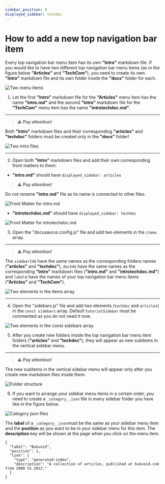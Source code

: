 ```yaml
---
sidebar_position: 0
displayed_sidebar: techdoc
---
```


# How to add a new top navigation bar item

Every top navigation bar menu item has its own **"Intro"** markdown file. If you would like to have two different top navigation bar menu items (as in the figure below **"Articles"** and **"TechCom"**), you need to create its own **"Intro"** markdown file and its own folder inside the **"docs"** folder for each.

![Two menu items](/img/docusaurus/twomenuitems.png "Two menu items")

1. Let the first **"Intro"** markdown file for the **"Articles"** menu item has the name **"intro.md"** and the second **"Intro"** markdown file for the **"TechCom"** menu item has the name **"introtechdoc.md"**.

---

> :warning: **Pay attention!** 

Both **"Intro"** markdown files and their corresponding **"articles"** and **"techdoc"** folders must be created only in the **"docs"** folder!

![Two intro files](/img/docusaurus/twointrofiles.png "Two intro files")

---

2. Open both **"Intro"** markdown files and add their own corresponding front matters to them:
* **"intro.md"** should have `displayed_sidebar: articles`

> :warning: **Pay attention!**

Do not rename **"intro.md"** file as its name is connected to other files.

![Front Matter for intro.md](/img/docusaurus/articlesmdfrontmatter.png "Front Matter for intro.md")

* **"introtechdoc.md"** should have `displayed_sidebar: techdoc`

![Front Matter for introtechdoc.md](/img/docusaurus/techdocmdfrontmatter.png "Front Matter for introtechdoc.md")

3. Open the "docusaurus.config.js" file and add two elements in the `items` array. 

---

> :warning: **Pay attention!**

The `sidebarId`s have the same names as the corresponding folders names  (**"articles"** and **"techdoc"**), `docId`s have the same names as the corresponding **"Intro"** markdown files (**"intro.md"** and **"introtechdoc.md"**) and `label`s have the names of your top navigation bar menu items (**"Articles"** and **"TechCom"**).

![Two elements in the items array](/img/docusaurus/itemsarrayelements.png "Two elements in the items array")

---

4. Open the "sidebars.js" file and add two elements (`techdoc` and `articles`) in the `const sidebars` array. Default `tutorialSidebar` must be commented as you do not need it now.

![Two elements in the const sidebars array](/img/docusaurus/constsidebar.png "Two elements in the const sidebars array")

5. After you create new folders inside the top navigation bar menu item folders (**"articles"** and **"techdoc"**), they will appear as new subitems in the vertical sidebar menu. 

---

> :warning: **Pay attention!**

The new subitems in the vertical sidebar menu will appear only after you create new markdown files inside them. 

![Folder structure](/img/docusaurus/folderstructure.png "Folder structure")

6. If you want to arrange your sidebar menu items in a certain order, you need to create a `_category_.json` file in every sidebar folder you have like in the figure below.

![Category json files](/img/docusaurus/categoryjson.png "Category json files")

The **label** of a `_category_.json`must be the same as your sidebar menu item and the **position** as you want to be in your sidebar menu for this item. The **description** key will be shown at the page when you click on the menu item.

```
{
  "label": "Bukvoid",
  "position": 1,
  "link": {
    "type": "generated-index",
    "description": "A collection of articles, published at bukvoid.com from 2008 to 2012."
  }
}
```